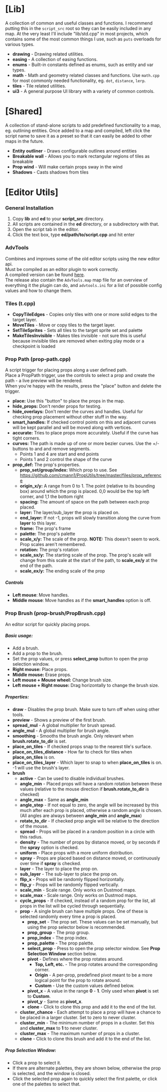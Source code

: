 # [Lib]
A collection of common and useful classes and functions.
I recommend putting this in the `script_src` root so they can be easily included in any map.
At the very least I'll include "lib/std.cpp" in most projects, which contains some of the most common things I use, such as `puts` overloads for various types.

- **drawing** - Drawing related utilities.
- **easing** - A collection of easing functions.
- **enums** - Built-in constants defined as enums, such as entity and var types.
- **math** - Math and geometry related classes and functions. Use `math.cpp` for most commonly needed functionality, eg. `dot`, `distance`, `lerp`.
- **tiles** - Tile related utilities.
- **ui3** - A general purpose UI library with a variety of common controls.

# [Shared]
A collection of stand-alone scripts to add predefined functionality to a map, eg. outlining entities.
Once added to a map and compiled, left click the script name to save it as a preset so that it can easily be added to other maps in the future.
- **Entity outliner** - Draws configurable outlines around entities
- **Breakable wall** - Allows you to mark rectangular regions of tiles as breakable
- **Prop wind** - Will make certain props sway in the wind
- **Shadows** - Casts shadows from tiles

# [Editor Utils]

### General Installation
1. Copy **lib**  and **ed** to your **script_src** directory.
2. All scripts are contained in the **ed** directory, or a subdirectory with that.
2. Open the script tab in the editor.
3. Click the text box, type **ed/path/to/script.cpp** and hit enter

### AdvTools
Combines and improves some of the old editor scripts using the new editor api.   
Must be compiled as an editor plugin to work correctly.   
A compiled version can be found [here](https://github.com/cmann1/DustScripts/releases/tag/advtools-v1.2).  
The release also contain the `AdvTools.map` map file for an overview of everything it the plugin can do,
and `advtools.ini` for a list of possible config values and how to change them.

### Tiles (t.cpp)
- **CopyTileEdges** - Copies only tiles with one or more solid edges to the target layer.
- **MoveTiles** - Move or copy tiles to the target layer.
- **SetTileSprites** - Sets all tiles to the target sprite set and palette
- **MakeTilesInvisible** - Makes tiles invisible - not sure this is useful because invisible tiles are removed when exiting play mode or a checkpoint is loaded

### Prop Path (prop-path.cpp)
A script trigger for placing props along a user defined path.  
Place a PropPath trigger, use the controls to select a prop and create the path - a live preview will be rendered.  
When you're happy with the results, press the "place" button and delete the trigger.
* **place:** Use this "button" to place the props in the map.
* **hide_props:** Don't render props for testing.
* **hide_overlays:** Don't render the curves and handles. Useful for checking prop placement without other stuff in the way.
* **smart_handles:** If checked control points on this and adjacent curves will be kept parallel and will be moved along with vertices.
* **accurate:** Tries to place props more accurately. Useful if the curve has tight corners.
* **curves:** The path is made up of one or more bezier curves. Use the +/- buttons to and and remove segments.
	* Points 1 and 4 are start and end points
	* Points 1 and 2 control the shape of the curve
* **prop_def:** The prop's properties.
	* **prop_set/group/index:** Which prop to use. See https://github.com/cmann1/PropUtils/tree/master/files/prop_reference
	* **origin_x/y:** A range from 0 to 1. The point (relative to its bounding box) around which the prop is placed. 0,0 would be the top left corner, and 1,1 the bottom right
	* **spacing:** The amount of space on the path between each prop placed.
	* **layer:** The layer/sub_layer the prop is placed on.
	* **end_layer:** If not -1, props will slowly transition along the curve from **layer** to this layer.
	* **frame:** The prop's frame
	* **palette:** The prop's palette
	* **scale_x/y:** The scale of the prop. **NOTE:** This doesn't seem to work. Prop scales aren't remembered.
	* **rotation:** The prop's rotation
	* **scale_sx/y:** The starting scale of the prop. The prop's scale will change from this scale at the start of the path, to **scale_ex/y** at the end of the path.
	* **scale_ex/y:** The ending scale of the prop

##### Controls
* **Left mouse**: Move handles.
* **Middle mouse**: Move handles as if the **smart_handles** option is off.

### Prop Brush (prop-brush/PropBrush.cpp)
An editor script for quickly placing props.

##### Basic usage:
- Add a brush.
- Add a prop to the brush.
- Set the prop values, or press **select_prop** button to open the prop selection window.
- **Right mouse:** Place props.
- **Middle mouse:** Erase props.
- **Left mouse + Mouse wheel:** Change brush size.
- **Left mouse + Right mouse:** Drag horizontally to change the brush size.

##### Properties:
- **draw** - Disables the prop brush. Make sure to turn off when using other tools.
- **preview** - Shows a preview of the first brush.
- **spread_mul** - A global multiplier for brush spread.
- **angle_mul** - A global multiplier for brush angle.
- **smoothing** - Smooths the brush angle. Only relevant when **brush.rotate_to_dir** is set.
- **place_on_tiles** - If checked props snap to the nearest tile's surface.
- **place_on_tiles_distance** - How far to check for tiles when **place_on_tiles** is on.
- **place_on_tiles_layer** - Which layer to snap to when **place_on_tiles** is on. -1 will use the brush's layer.
- **brush**
    - **active** - Can be used to disable individual brushes.
    - **angle_min** - Placed props will have a random rotation between these values (relative to the mouse direction if **brush.rotate_to_dir** is checked)
    - **angle_max** - Same as **angle_min**
    - **angle_step** - If not equal to zero, the angle will be increased by this much after each prop is placed, otherwise a random angle is chosen. (All angles are always between **angle_min** and **angle_max**)
    - **rotate_to_dir** - If checked prop angle will be relative to the direction of the mouse.
    - **spread** - Props will be placed in a random position in a circle with this radius.
    - **density** - The number of props by distance moved, or by seconds if the **spray** option is checked.
    - **uniform** - Place props with a more uniform distribution.
    - **spray** - Props are placed based on distance moved, or continuously over time if **spray** is checked.
    - **layer** - The layer to place the prop on.
    - **sub_layer** - The sub-layer to place the prop on.
    - **flip_x** - Props will be randomly flipped horizontally.
    - **flip_y** - Props will be randomly flipped vertically.
    - **scale_min** - Scale range. Only works on Dustmod maps.
    - **scale_max** - Scale range. Only works on Dustmod maps.
    - **cycle_props** - If checked, instead of a random prop for the list, all props in the list will be cycled through sequentially.
    - **prop** - A single brush can have multiple props. One of these is selected randomly every time a prop is placed. 
        - **prop_set** - The prop set. These values can be set manually, but using the prop selector below is recommended.
        - **prop_group** - The prop group.
        - **prop_index** - The prop index.
        - **prop_palette** - The prop palette.
        - **select_prop** - Press to open the prop selector window. See **Prop Selection Window** section below.
        - **pivot** - Defines where the prop rotates around.
            - **Top, Left, etc.** - The prop rotates around the corresponding corner.
            - **Origin** - A per-prop, predefined pivot meant to be a more logical point for the prop to rotate around.
            - **Custom** - Use the custom values defined below.
        - **pivot_x** - A value in the range **0** - **1**. Only used when **pivot** is set to **Custom**.
        - **pivot_y** - Same as **pivot_x**.
        - **clone** - Click to clone this prop and add it to the end of the list.
    - **cluster_chance** - Each attempt to place a prop will have a chance to be placed in a larger cluster. Set to zero to never cluster.
    - **cluster_min** - The minimum number of props in a cluster. Set this and **cluster_max** to **1** to never cluster.
    - **cluster_max** - The maximum number of props in a cluster.
    - **clone** - Click to clone this brush and add it to the end of the list.

##### Prop Selection Window:
- Click a prop to select it.
- If there are alternate palettes, they are shown below, otherwise the prop is selected, and the window is closed.
- Click the selected prop again to quickly select the first palette, or click one of the palettes to select that.
